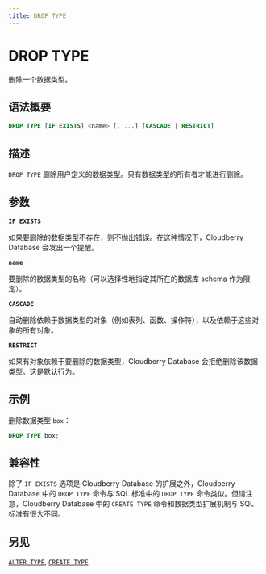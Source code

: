 ```yaml
---
title: DROP TYPE
---
```


# DROP TYPE

删除一个数据类型。

## 语法概要

```sql
DROP TYPE [IF EXISTS] <name> [, ...] [CASCADE | RESTRICT]
```

## 描述

`DROP TYPE` 删除用户定义的数据类型。只有数据类型的所有者才能进行删除。

## 参数

**`IF EXISTS`**

如果要删除的数据类型不存在，则不抛出错误。在这种情况下，Cloudberry Database 会发出一个提醒。

**`name`**

要删除的数据类型的名称（可以选择性地指定其所在的数据库 schema 作为限定）。

**`CASCADE`**

自动删除依赖于数据类型的对象（例如表列、函数、操作符），以及依赖于这些对象的所有对象。

**`RESTRICT`**

如果有对象依赖于要删除的数据类型，Cloudberry Database 会拒绝删除该数据类型。这是默认行为。

## 示例

删除数据类型 `box`：

```sql
DROP TYPE box;
```

## 兼容性

除了 `IF EXISTS` 选项是 Cloudberry Database 的扩展之外，Cloudberry Database 中的 `DROP TYPE` 命令与 SQL 标准中的 `DROP TYPE` 命令类似。但请注意，Cloudberry Database 中的 `CREATE TYPE` 命令和数据类型扩展机制与 SQL 标准有很大不同。

## 另见

[`ALTER TYPE`](https://github.com/cloudberrydb/cloudberrydb-site/blob/cbdb-doc-validation/docs/sql-stmts/sql-stmt-alter-type.md), [`CREATE TYPE`](https://github.com/cloudberrydb/cloudberrydb-site/blob/cbdb-doc-validation/docs/sql-stmts/sql-stmt-create-type.md)
